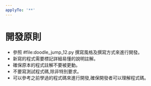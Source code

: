 ```yaml
---
applyTo: '**'
---
```

# 開發原則

-  參照 #file:doodle_jump_12.py 撰寫風格及撰寫方式來進行開發。
-  新寫的程式需要標記詳細易懂的說明註解。
-  確保原本的程式註解不要被更動。
-  不要寫測試程式碼,除非特別要求。
-  可以參考之前學過的程式碼來進行開發,確保開發者可以理解程式碼。